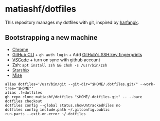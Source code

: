 # matiashf/dotfiles

This repository manages my dotfiles with git, inspired by
[harfangk](https://harfangk.github.io/2016/09/18/manage-dotfiles-with-a-git-bare-repository.html).

## Bootstrapping a new machine

* [Chrome](https://www.google.com/chrome/)
* [GitHub CLI](https://cli.github.com/) + `gh auth login` + Add [GitHub's SSH key fingerprints](https://docs.github.com/en/authentication/keeping-your-account-and-data-secure/githubs-ssh-key-fingerprints)
* [VSCode](https://code.visualstudio.com/) + turn on sync with github account
* Zsh: `apt install zsh && chsh -s /usr/bin/zsh`
* [Starship](https://starship.rs/)
* [Mise](https://github.com/jdx/mise)

```
alias dotfiles='/usr/bin/git --git-dir="$HOME/.dotfiles.git/" --work-tree="$HOME"'
alias .f=dotfiles
gh repo clone matiashf/dotfiles "$HOME/.dotfiles.git" -- --bare
dotfiles checkout
dotfiles config --global status.showUntrackedFiles no
dotfiles config include.path ~/.gitconfig.public
run-parts --exit-on-error ~/.dotfiles
```
